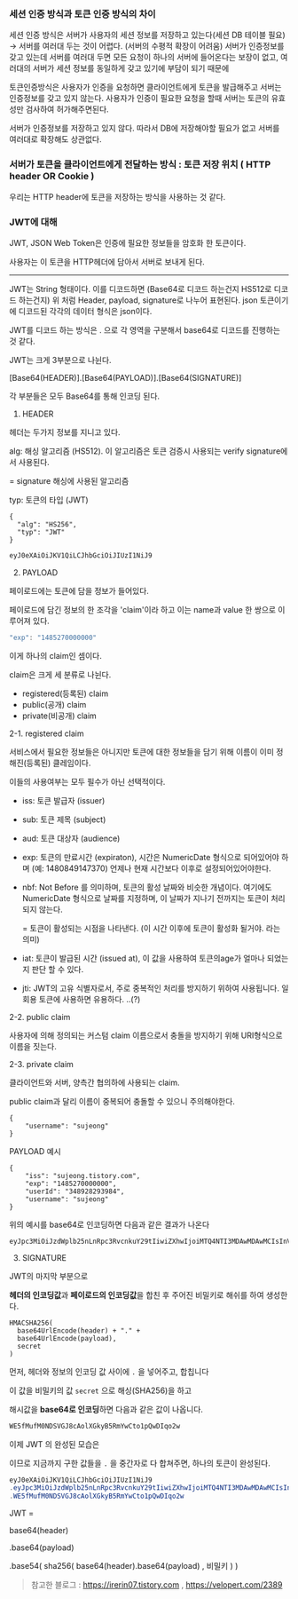 ### 세션 인증 방식과 토큰 인증 방식의 차이


세션 인증 방식은 서버가 사용자의 세션 정보를 저장하고 있는다(세션 DB 테이블 필요) → 서버를 여러대 두는 것이 어렵다. (서버의 수평적 확장이 어려움) 서버가 인증정보를 갖고 있는데 서버를 여러대 두면 모든 요청이 하나의 서버에 들어온다는 보장이 없고, 여러대의 서버가 세션 정보를 동일하게 갖고 있기에 부담이 되기 때문에

토큰인증방식은 사용자가 인증을 요청하면 클라이언트에게 토큰을 발급해주고 서버는 인증정보를 갖고 있지 않는다. 사용자가 인증이 필요한 요청을 할때 서버는 토큰의 유효성만 검사하여 허가해주면된다.

서버가 인증정보를 저장하고 있지 않다. 따라서 DB에 저장해야할 필요가 없고 서버를 여러대로 확장해도 상관없다.

### 서버가 토큰을 클라이언트에게 전달하는 방식 : 토큰 저장 위치 ( HTTP header OR Cookie )


우리는 HTTP header에 토큰을 저장하는 방식을 사용하는 것 같다.

### JWT에 대해


JWT, JSON Web Token은 인증에 필요한 정보들을 암호화 한 토큰이다.

사용자는 이 토큰을 HTTP헤더에 담아서 서버로 보내게 된다.

---


JWT는 String 형태이다. 이를 디코드하면 (Base64로 디코드 하는건지 HS512로 디코드 하는건지) 위 처럼 Header, payload, signature로 나누어 표현된다. json 토큰이기에 디코드된 각각의 데이터 형식은 json이다.

JWT를 디코드 하는 방식은 . 으로 각 영역을 구분해서 base64로 디코드를 진행하는 것 같다.

JWT는 크게 3부분으로 나뉜다.

[Base64(HEADER)].[Base64(PAYLOAD)].[Base64(SIGNATURE)]

각 부분들은 모두 Base64를 통해 인코딩 된다.

1. HEADER

헤더는 두가지 정보를 지니고 있다.

alg: 해싱 알고리즘 (HS512). 이 알고리즘은 토큰 검증시 사용되는 verify signature에서 사용된다.

= signature 해싱에 사용된 알고리즘

typ: 토큰의 타입 (JWT)

```
{
  "alg": "HS256",
  "typ": "JWT"
}
```

```java
eyJ0eXAiOiJKV1QiLCJhbGciOiJIUzI1NiJ9
```

2. PAYLOAD

페이로드에는 토큰에 담을 정보가 들어있다.

페이로드에 담긴 정보의 한 조각을 'claim'이라 하고 이는 name과 value 한 쌍으로 이루어져 있다.

```java
"exp": "1485270000000"
```

이게 하나의 claim인 셈이다.

claim은 크게 세 분류로 나뉜다.

- registered(등록된) claim
- public(공개) claim
- private(비공개) claim

2-1. registered claim

서비스에서 필요한 정보들은 아니지만 토큰에 대한 정보들을 담기 위해 이름이 이미 정해진(등록된) 클레임이다.

이들의 사용여부는 모두 필수가 아닌 선택적이다.

- iss: 토큰 발급자 (issuer)
- sub: 토큰 제목 (subject)
- aud: 토큰 대상자 (audience)
- exp: 토큰의 만료시간 (expiraton), 시간은 NumericDate 형식으로 되어있어야 하며 (예: 1480849147370) 언제나 현재 시간보다 이후로 설정되어있어야한다.
- nbf: Not Before 를 의미하며, 토큰의 활성 날짜와 비슷한 개념이다. 여기에도 NumericDate 형식으로 날짜를 지정하며, 이 날짜가 지나기 전까지는 토큰이 처리되지 않는다.

  = 토큰이 활성되는 시점을 나타낸다. (이 시간 이후에 토큰이 활성화 될거야. 라는 의미)

- iat: 토큰이 발급된 시간 (issued at), 이 값을 사용하여 토큰의age가 얼마나 되었는지 판단 할 수 있다.
- jti: JWT의 고유 식별자로서, 주로 중복적인 처리를 방지하기 위하여 사용됩니다. 일회용 토큰에 사용하면 유용하다. ..(?)

2-2. public claim

사용자에 의해 정의되는 커스텀 claim 이름으로서 충돌을 방지하기 위해 URI형식으로 이름을 짓는다.


2-3. private claim

클라이언트와 서버, 양측간 협의하에 사용되는 claim.

public claim과 달리 이름이 중복되어 충돌할 수 있으니 주의해야한다.

```
{
    "username": "sujeong"
}
```

PAYLOAD 예시

```
{
    "iss": "sujeong.tistory.com",
    "exp": "1485270000000",
    "userId": "348928293984",
    "username": "sujeong"
}
```

위의 예시를 base64로 인코딩하면 다음과 같은 결과가 나온다

```
eyJpc3MiOiJzdWplb25nLnRpc3RvcnkuY29tIiwiZXhwIjoiMTQ4NTI3MDAwMDAwMCIsInVzZXJJZCI6IjM0ODkyODI5Mzk4NCIsInVzZXJuYW1lIjoic3VqZW9uZyJ9
```

3. SIGNATURE

JWT의 마지막 부분으로

**헤더의 인코딩값**과 **페이로드의 인코딩값**을 합친 후 주어진 비밀키로 해쉬를 하여 생성한다.

```
HMACSHA256(
  base64UrlEncode(header) + "." +
  base64UrlEncode(payload),
  secret
)
```

먼저, 헤더와 정보의 인코딩 값 사이에 `.` 을 넣어주고, 합칩니다

이 값을 비밀키의 값 `secret` 으로 해싱(SHA256)을 하고

해시값을 **base64로 인코딩**하면 다음과 같은 값이 나옵니다.

```java
WE5fMufM0NDSVGJ8cAolXGkyB5RmYwCto1pQwDIqo2w
```

이제 JWT 의 완성된 모습은


이므로 지금까지 구한 값들을 `.` 을 중간자로 다 합쳐주면, 하나의 토큰이 완성된다.

```java
eyJ0eXAiOiJKV1QiLCJhbGciOiJIUzI1NiJ9
.eyJpc3MiOiJzdWplb25nLnRpc3RvcnkuY29tIiwiZXhwIjoiMTQ4NTI3MDAwMDAwMCIsInVzZXJJZCI6IjM0ODkyODI5Mzk4NCIsInVzZXJuYW1lIjoic3VqZW9uZyJ9
.WE5fMufM0NDSVGJ8cAolXGkyB5RmYwCto1pQwDIqo2w
```

JWT =

base64(header)

.base64(payload)

.base54( sha256( base64(header).base64(payload) , 비밀키 ) )


> 참고한 블로그 : https://irerin07.tistory.com
> , https://velopert.com/2389